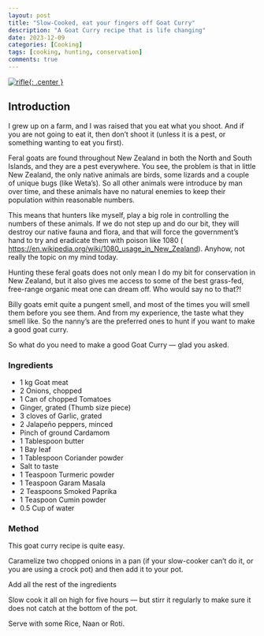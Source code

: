 ```yaml
---
layout: post
title: "Slow-Cooked, eat your fingers off Goat Curry"
description: "A Goat Curry recipe that is life changing"
date: 2023-12-09
categories: [Cooking]
tags: [cooking, hunting, conservation]
comments: true
---
```

[![rifle](/assets/231209_GoatCurry.jpg){: .center }](/assets/231209_GoatCurry.jpg)

## Introduction
I grew up on a farm, and I was raised that you eat what you shoot. And if you are not going to eat it, then don’t shoot it (unless it is a pest, or something wanting to eat you first).

Feral goats are found throughout New Zealand in both the North and South Islands, and they are a pest everywhere. You see, the problem is that in little New Zealand, the only native animals are birds, some lizards and a couple of unique bugs (like Weta’s). So all other animals were introduce by man over time, and these animals have no natural enemies to keep their population within reasonable numbers.

This means that hunters like myself, play a big role in controlling the numbers of these animals. If we do not step up and do our bit, they will destroy our native fauna and flora, and that will force the government’s hand to try and eradicate them with poison like 1080 ( https://en.wikipedia.org/wiki/1080_usage_in_New_Zealand). Anyhow, not really the topic on my mind today.

Hunting these feral goats does not only mean I do my bit for conservation in New Zealand, but it also gives me access to some of the best grass-fed, free-range organic meat one can dream off. Who would say no to that?!

Billy goats emit quite a pungent smell, and most of the times you will smell them before you see them. And from my experience, the taste what they smell like. So the nanny’s are the preferred ones to hunt if you want to make a good goat curry.

So what do you need to make a good Goat Curry — glad you asked.

### Ingredients

- 1 kg Goat meat
- 2 Onions, chopped
- 1 Can of chopped Tomatoes
- Ginger, grated (Thumb size piece)
- 3 cloves of Garlic, grated
- 2 Jalapeño peppers, minced
- Pinch of ground Cardamom
- 1 Tablespoon butter
- 1 Bay leaf
- 1 Tablespoon Coriander powder
- Salt to taste
- 1 Teaspoon Turmeric powder
- 1 Teaspoon Garam Masala
- 2 Teaspoons Smoked Paprika
- 1 Teaspoon Cumin powder
- 0.5 Cup of water

### Method
This goat curry recipe is quite easy. 

Caramelize two chopped onions in a pan (if your slow-cooker can’t do it, or you are using a crock pot) and then add it to your pot.

Add all the rest of the ingredients

Slow cook it all on high for five hours — but stirr it regularly to make sure it does not catch at the bottom of the pot.

Serve with some Rice, Naan or Roti.